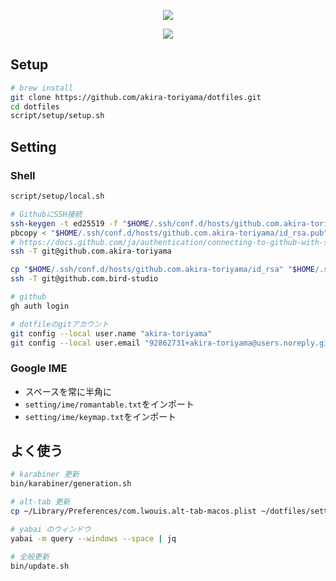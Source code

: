<p align="center">
  <a href="https://github.com/akira-toriyama/dotfiles">
    <img src="https://user-images.githubusercontent.com/92862731/166393194-1c4a4338-ae35-4dee-bd0f-7fce2f7f01dd.png"/>
  </a>
</p>

<p align="center">
  <a href="https://github.com/akira-toriyama/dotfiles/actions/workflows/macos.yml">
    <img src="https://github.com/akira-toriyama/dotfiles/actions/workflows/macos.yml/badge.svg"/>
  </a>
</p>

## Setup

```bash
# brew install
git clone https://github.com/akira-toriyama/dotfiles.git
cd dotfiles
script/setup/setup.sh
```

## Setting

### Shell

```bash
script/setup/local.sh

# GithubにSSH接続
ssh-keygen -t ed25519 -f "$HOME/.ssh/conf.d/hosts/github.com.akira-toriyama/id_rsa"
pbcopy < "$HOME/.ssh/conf.d/hosts/github.com.akira-toriyama/id_rsa.pub"
# https://docs.github.com/ja/authentication/connecting-to-github-with-ssh/adding-a-new-ssh-key-to-your-github-account
ssh -T git@github.com.akira-toriyama

cp "$HOME/.ssh/conf.d/hosts/github.com.akira-toriyama/id_rsa" "$HOME/.ssh/conf.d/hosts/github.com.bird-studio/id_rsa"
ssh -T git@github.com.bird-studio

# github
gh auth login

# dotfileのgitアカウント
git config --local user.name "akira-toriyama"
git config --local user.email "92862731+akira-toriyama@users.noreply.github.com"
```

### Google IME

- スペースを常に半角に
- `setting/ime/romantable.txt`をインポート
- `setting/ime/keymap.txt`をインポート

## よく使う

```bash
# karabiner 更新
bin/karabiner/generation.sh

# alt-tab 更新
cp ~/Library/Preferences/com.lwouis.alt-tab-macos.plist ~/dotfiles/setting/alt-tab/.

# yabai のウィンドウ
yabai -m query --windows --space | jq

# 全般更新
bin/update.sh
```
